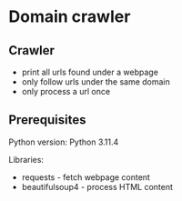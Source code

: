 # Domain crawler

## Crawler
- print all urls found under a webpage
- only follow urls under the same domain
- only process a url once

## Prerequisites

Python version: Python 3.11.4

Libraries:
- requests - fetch webpage content
- beautifulsoup4 - process HTML content